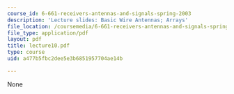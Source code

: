 ```yaml
---
course_id: 6-661-receivers-antennas-and-signals-spring-2003
description: 'Lecture slides: Basic Wire Antennas; Arrays'
file_location: /coursemedia/6-661-receivers-antennas-and-signals-spring-2003/a477b5fbc2dee5e3b6851957704ae14b_lecture10.pdf
file_type: application/pdf
layout: pdf
title: lecture10.pdf
type: course
uid: a477b5fbc2dee5e3b6851957704ae14b

---
```

None